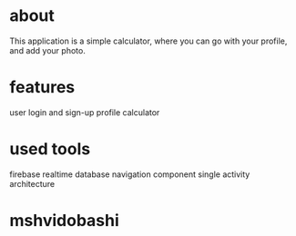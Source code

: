 # about
This application is a simple calculator, where you can go with your profile, and add your photo.
# features
user login and sign-up
profile
calculator
# used tools
firebase realtime database
navigation component
single activity architecture
# mshvidobashi

